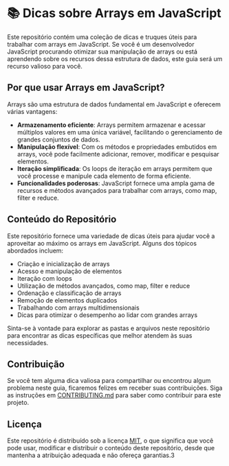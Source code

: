 # :books: Dicas sobre Arrays em JavaScript


Este repositório contém uma coleção de dicas e truques úteis para trabalhar com arrays em JavaScript. Se você é um desenvolvedor JavaScript procurando otimizar sua manipulação de arrays ou está aprendendo sobre os recursos dessa estrutura de dados, este guia será um recurso valioso para você.

## Por que usar Arrays em JavaScript?

Arrays são uma estrutura de dados fundamental em JavaScript e oferecem várias vantagens:

- **Armazenamento eficiente**: Arrays permitem armazenar e acessar múltiplos valores em uma única variável, facilitando o gerenciamento de grandes conjuntos de dados.
- **Manipulação flexível**: Com os métodos e propriedades embutidos em arrays, você pode facilmente adicionar, remover, modificar e pesquisar elementos.
- **Iteração simplificada**: Os loops de iteração em arrays permitem que você processe e manipule cada elemento de forma eficiente.
- **Funcionalidades poderosas**: JavaScript fornece uma ampla gama de recursos e métodos avançados para trabalhar com arrays, como map, filter e reduce.

## Conteúdo do Repositório

Este repositório fornece uma variedade de dicas úteis para ajudar você a aproveitar ao máximo os arrays em JavaScript. Alguns dos tópicos abordados incluem:

- Criação e inicialização de arrays
- Acesso e manipulação de elementos
- Iteração com loops
- Utilização de métodos avançados, como map, filter e reduce
- Ordenação e classificação de arrays
- Remoção de elementos duplicados
- Trabalhando com arrays multidimensionais
- Dicas para otimizar o desempenho ao lidar com grandes arrays

Sinta-se à vontade para explorar as pastas e arquivos neste repositório para encontrar as dicas específicas que melhor atendem às suas necessidades.

## Contribuição

Se você tem alguma dica valiosa para compartilhar ou encontrou algum problema neste guia, ficaremos felizes em receber suas contribuições. Siga as instruções em [CONTRIBUTING.md](./CONTRIBUTING.md) para saber como contribuir para este projeto.

## Licença

Este repositório é distribuído sob a licença [MIT](./LICENSE), o que significa que você pode usar, modificar e distribuir o conteúdo deste repositório, desde que mantenha a atribuição adequada e não ofereça garantias.3
